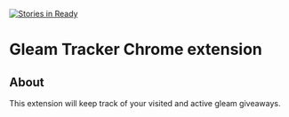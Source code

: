 [![Stories in Ready](https://badge.waffle.io/fresnizky/gleam-tracker.png?label=ready&title=Ready)](https://waffle.io/fresnizky/gleam-tracker?utm_source=badge)
# Gleam Tracker Chrome extension

## About
This extension will keep track of your visited and active gleam giveaways.
